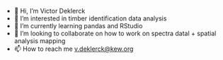 - 👋 Hi, I’m Victor Deklerck
- 👀 I’m interested in timber identification data analysis
- 🌱 I’m currently learning pandas and RStudio
- 💞️ I’m looking to collaborate on how to work on spectra datal + spatial analysis mapping
- 📫 How to reach me v.deklerck@kew.org

<!---
vdeklerck/vdeklerck is a ✨ special ✨ repository because its `README.md` (this file) appears on your GitHub profile.
You can click the Preview link to take a look at your changes.
--->
